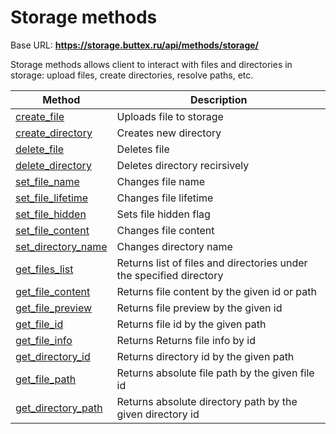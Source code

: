 # Storage methods

Base URL: **https://storage.buttex.ru/api/methods/storage/**

Storage methods allows client to interact with files and directories in storage:
upload files, create directories, resolve paths, etc.

| Method                                              | Description                                                         |
|-----------------------------------------------------|---------------------------------------------------------------------|
| [create_file](storage/create_file.md)               | Uploads file to storage                                             |
| [create_directory](storage/create_directory.md)     | Creates new directory                                               |
| [delete_file](storage/delete_file.md)               | Deletes file                                                        |
| [delete_directory](storage/delete_directory.md)     | Deletes directory recirsively                                       |
| [set_file_name](storage/set_file_name.md)           | Changes file name                                                   |
| [set_file_lifetime](storage/set_file_lifetime.md)   | Changes file lifetime                                               |
| [set_file_hidden](storage/set_file_hidden.md)       | Sets file hidden flag                                               |
| [set_file_content](storage/set_file_content.md)     | Changes file content                                                |
| [set_directory_name](storage/set_directory_name.md) | Changes directory name                                              |
| [get_files_list](storage/get_files_list.md)         | Returns list of files and directories under the specified directory |
| [get_file_content](storage/get_file_content.md)     | Returns file content by the given id or path                        |
| [get_file_preview](storage/get_file_preview.md)     | Returns file preview by the given id                                |
| [get_file_id](storage/get_file_id.md)               | Returns file id by the given path                                   |
| [get_file_info](storage/get_file_info.md)           | Returns Returns file info by id                                     |
| [get_directory_id](storage/get_directory_id.md)     | Returns directory id by the given path                              |
| [get_file_path](storage/get_file_path.md)           | Returns absolute file path by the given file id                     |
| [get_directory_path](storage/get_directory_path.md) | Returns absolute directory path by the given directory id           |